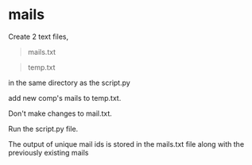 # mails

Create 2 text files, 
  > mails.txt
  
  > temp.txt 
  
in the same directory as the script.py

add new comp's mails to temp.txt.

Don't make changes to mail.txt.

Run the script.py file.

The output of unique mail ids is stored in the mails.txt file along with the previously existing mails
